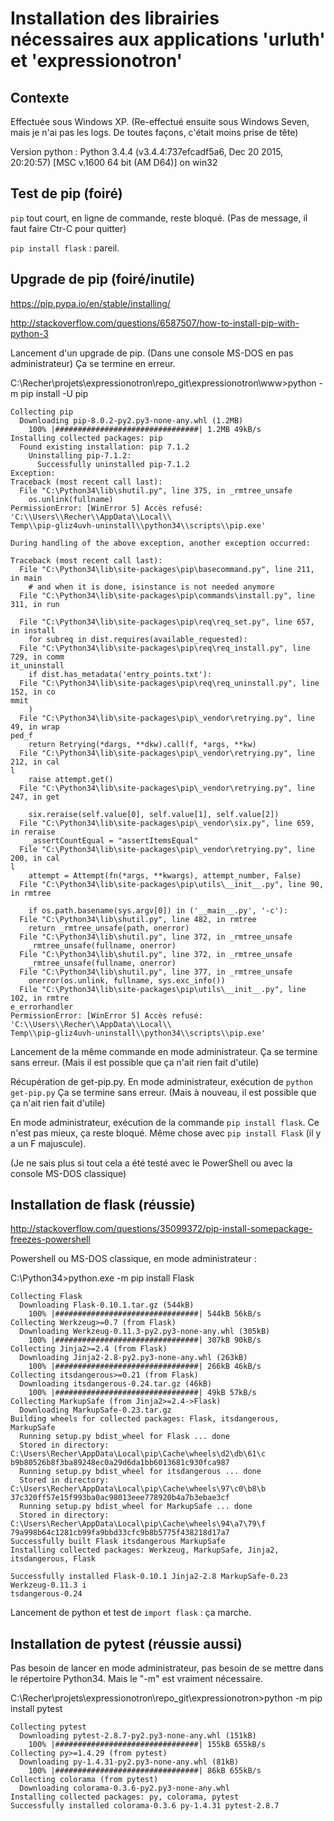 # Installation des librairies nécessaires aux applications 'urluth' et 'expressionotron'

## Contexte

Effectuée sous Windows XP.
(Re-effectué ensuite sous Windows Seven, mais je n'ai pas les logs. De toutes façons, c'était moins prise de tête)

Version python :
Python 3.4.4 (v3.4.4:737efcadf5a6, Dec 20 2015, 20:20:57) [MSC v.1600 64 bit (AM
D64)] on win32


## Test de pip (foiré)

`pip` tout court, en ligne de commande, reste bloqué. (Pas de message, il faut faire Ctr-C pour quitter)

`pip install flask` : pareil.


## Upgrade de pip (foiré/inutile)

https://pip.pypa.io/en/stable/installing/

http://stackoverflow.com/questions/6587507/how-to-install-pip-with-python-3

Lancement d'un upgrade de pip. (Dans une console MS-DOS en pas administrateur)
Ça se termine en erreur.

C:\Recher\projets\expressionotron\repo_git\expressionotron\www>python -m pip install -U pip

    Collecting pip
      Downloading pip-8.0.2-py2.py3-none-any.whl (1.2MB)
        100% |################################| 1.2MB 49kB/s
    Installing collected packages: pip
      Found existing installation: pip 7.1.2
        Uninstalling pip-7.1.2:
          Successfully uninstalled pip-7.1.2
    Exception:
    Traceback (most recent call last):
      File "C:\Python34\lib\shutil.py", line 375, in _rmtree_unsafe
        os.unlink(fullname)
    PermissionError: [WinError 5] Accès refusé: 'C:\\Users\\Recher\\AppData\\Local\\
    Temp\\pip-gliz4uvh-uninstall\\python34\\scripts\\pip.exe'

    During handling of the above exception, another exception occurred:

    Traceback (most recent call last):
      File "C:\Python34\lib\site-packages\pip\basecommand.py", line 211, in main
        # and when it is done, isinstance is not needed anymore
      File "C:\Python34\lib\site-packages\pip\commands\install.py", line 311, in run

      File "C:\Python34\lib\site-packages\pip\req\req_set.py", line 657, in install
        for subreq in dist.requires(available_requested):
      File "C:\Python34\lib\site-packages\pip\req\req_install.py", line 729, in comm
    it_uninstall
        if dist.has_metadata('entry_points.txt'):
      File "C:\Python34\lib\site-packages\pip\req\req_uninstall.py", line 152, in co
    mmit
        )
      File "C:\Python34\lib\site-packages\pip\_vendor\retrying.py", line 49, in wrap
    ped_f
        return Retrying(*dargs, **dkw).call(f, *args, **kw)
      File "C:\Python34\lib\site-packages\pip\_vendor\retrying.py", line 212, in cal
    l
        raise attempt.get()
      File "C:\Python34\lib\site-packages\pip\_vendor\retrying.py", line 247, in get

        six.reraise(self.value[0], self.value[1], self.value[2])
      File "C:\Python34\lib\site-packages\pip\_vendor\six.py", line 659, in reraise
        _assertCountEqual = "assertItemsEqual"
      File "C:\Python34\lib\site-packages\pip\_vendor\retrying.py", line 200, in cal
    l
        attempt = Attempt(fn(*args, **kwargs), attempt_number, False)
      File "C:\Python34\lib\site-packages\pip\utils\__init__.py", line 90, in rmtree

        if os.path.basename(sys.argv[0]) in ('__main__.py', '-c'):
      File "C:\Python34\lib\shutil.py", line 482, in rmtree
        return _rmtree_unsafe(path, onerror)
      File "C:\Python34\lib\shutil.py", line 372, in _rmtree_unsafe
        _rmtree_unsafe(fullname, onerror)
      File "C:\Python34\lib\shutil.py", line 372, in _rmtree_unsafe
        _rmtree_unsafe(fullname, onerror)
      File "C:\Python34\lib\shutil.py", line 377, in _rmtree_unsafe
        onerror(os.unlink, fullname, sys.exc_info())
      File "C:\Python34\lib\site-packages\pip\utils\__init__.py", line 102, in rmtre
    e_errorhandler
    PermissionError: [WinError 5] Accès refusé: 'C:\\Users\\Recher\\AppData\\Local\\
    Temp\\pip-gliz4uvh-uninstall\\python34\\scripts\\pip.exe'


Lancement de la même commande en mode administrateur.
Ça se termine sans erreur. (Mais il est possible que ça n'ait rien fait d'utile)

Récupération de get-pip.py. En mode administrateur, exécution de `python get-pip.py`
Ça se termine sans erreur. (Mais à nouveau, il est possible que ça n'ait rien fait d'utile)

En mode administrateur, exécution de la commande `pip install flask`. Ce n'est pas mieux, ça reste bloqué.
Même chose avec `pip install Flask` (il y a un F majuscule).

(Je ne sais plus si tout cela a été testé avec le PowerShell ou avec la console MS-DOS classique)


## Installation de flask (réussie)

http://stackoverflow.com/questions/35099372/pip-install-somepackage-freezes-powershell

Powershell ou MS-DOS classique, en mode administrateur :

C:\Python34>python.exe -m pip install Flask

    Collecting Flask
      Downloading Flask-0.10.1.tar.gz (544kB)
        100% |################################| 544kB 56kB/s
    Collecting Werkzeug>=0.7 (from Flask)
      Downloading Werkzeug-0.11.3-py2.py3-none-any.whl (305kB)
        100% |################################| 307kB 90kB/s
    Collecting Jinja2>=2.4 (from Flask)
      Downloading Jinja2-2.8-py2.py3-none-any.whl (263kB)
        100% |################################| 266kB 46kB/s
    Collecting itsdangerous>=0.21 (from Flask)
      Downloading itsdangerous-0.24.tar.gz (46kB)
        100% |################################| 49kB 57kB/s
    Collecting MarkupSafe (from Jinja2>=2.4->Flask)
      Downloading MarkupSafe-0.23.tar.gz
    Building wheels for collected packages: Flask, itsdangerous, MarkupSafe
      Running setup.py bdist_wheel for Flask ... done
      Stored in directory: C:\Users\Recher\AppData\Local\pip\Cache\wheels\d2\db\61\c
    b9b80526b8f3ba89248ec0a29d6da1bb6013681c930fca987
      Running setup.py bdist_wheel for itsdangerous ... done
      Stored in directory: C:\Users\Recher\AppData\Local\pip\Cache\wheels\97\c0\b8\b
    37c320ff57e15f993ba0ac98013eee778920b4a7b3ebae3cf
      Running setup.py bdist_wheel for MarkupSafe ... done
      Stored in directory: C:\Users\Recher\AppData\Local\pip\Cache\wheels\94\a7\79\f
    79a998b64c1281cb99fa9bbd33cfc9b8b5775f438218d17a7
    Successfully built Flask itsdangerous MarkupSafe
    Installing collected packages: Werkzeug, MarkupSafe, Jinja2, itsdangerous, Flask

    Successfully installed Flask-0.10.1 Jinja2-2.8 MarkupSafe-0.23 Werkzeug-0.11.3 i
    tsdangerous-0.24

Lancement de python et test de `import flask` : ça marche.


## Installation de pytest (réussie aussi)

Pas besoin de lancer en mode administrateur, pas besoin de se mettre dans le répertoire Python34.
Mais le "-m" est vraiment nécessaire.

C:\Recher\projets\expressionotron\repo_git\expressionotron>python -m pip install pytest

    Collecting pytest
      Downloading pytest-2.8.7-py2.py3-none-any.whl (151kB)
        100% |################################| 155kB 655kB/s
    Collecting py>=1.4.29 (from pytest)
      Downloading py-1.4.31-py2.py3-none-any.whl (81kB)
        100% |################################| 86kB 655kB/s
    Collecting colorama (from pytest)
      Downloading colorama-0.3.6-py2.py3-none-any.whl
    Installing collected packages: py, colorama, pytest
    Successfully installed colorama-0.3.6 py-1.4.31 pytest-2.8.7

